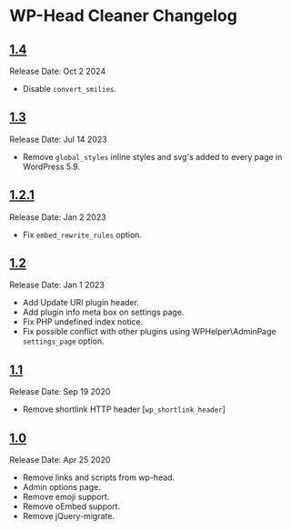 # WP-Head Cleaner Changelog

## [1.4](https://github.com/abuyoyo/wp-head-cleaner/releases/tag/1.4)
Release Date: Oct 2 2024

- Disable `convert_smilies`.


## [1.3](https://github.com/abuyoyo/wp-head-cleaner/releases/tag/1.3)
Release Date: Jul 14 2023

- Remove `global_styles` inline styles and svg's added to every page in WordPress 5.9.


## [1.2.1](https://github.com/abuyoyo/wp-head-cleaner/releases/tag/1.2.1)
Release Date: Jan 2 2023

- Fix `embed_rewrite_rules` option.


## [1.2](https://github.com/abuyoyo/wp-head-cleaner/releases/tag/1.2)
Release Date: Jan 1 2023

- Add Update URI plugin header.
- Add plugin info meta box on settings page.
- Fix PHP undefined index notice.
- Fix possible conflict with other plugins using WPHelper\AdminPage `settings_page` option.


## [1.1](https://github.com/abuyoyo/wp-head-cleaner/releases/tag/1.1)
Release Date: Sep 19 2020

- Remove shortlink HTTP header [`wp_shortlink_header`]


## [1.0](https://github.com/abuyoyo/wp-head-cleaner/releases/tag/1.0)
Release Date: Apr 25 2020

- Remove links and scripts from wp-head.
- Admin options page.
- Remove emoji support.
- Remove oEmbed support.
- Remove jQuery-migrate.
